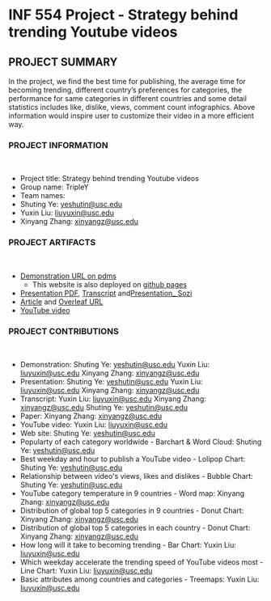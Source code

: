 # INF 554 Project - Strategy behind trending Youtube videos

## PROJECT SUMMARY
In the project, we find the best time for publishing, the average time for becoming trending, different country’s preferences for categories, the performance for same categories in different countries and some detail statistics includes like, dislike, views, comment count infographics. Above information would inspire user to customize their video in a more efficient way.
​
### PROJECT INFORMATION
​
- Project title: Strategy behind trending Youtube videos
- Group name: TripleY 
- Team names: 
 - Shuting Ye: yeshutin@usc.edu
 - Yuxin Liu: liuyuxin@usc.edu
 - Xinyang Zhang: xinyangz@usc.edu
​

### PROJECT ARTIFACTS
​
- [Demonstration URL on pdms](http://pdms.usc.edu/~yeshutin/trendingyoutube/)
    - This website is also deployed on [github pages](https://tristaaa.github.io/trendyou/)
- [Presentation PDF](http://pdms.usc.edu/~liuyuxin/project/INF554_Final_presentation.pdf), [Transcript](https://github.com/INF554/a5-tripley/blob/master/PRESENTATION_TRANSCRIPT.md) and[Presentation_ Sozi](http://pdms.usc.edu/~liuyuxin/project/INF554-presentation.sozi.html#frame9495)
- [Article](https://github.com/INF554/a5-tripley/blob/master/INF554_Final_Report_TripleY.pdf) and [Overleaf URL](https://www.overleaf.com/read/vbjtmrybxsxc)
- [YouTube video](<youtube-video-url>)
​

### PROJECT CONTRIBUTIONS
​
- Demonstration: Shuting Ye: yeshutin@usc.edu  Yuxin Liu: liuyuxin@usc.edu  Xinyang Zhang: xinyangz@usc.edu
- Presentation: Shuting Ye: yeshutin@usc.edu  Yuxin Liu: liuyuxin@usc.edu  Xinyang Zhang: xinyangz@usc.edu
- Transcript: Yuxin Liu: liuyuxin@usc.edu  Xinyang Zhang: xinyangz@usc.edu Shuting Ye: yeshutin@usc.edu  
- Paper: Xinyang Zhang: xinyangz@usc.edu
- YouTube video: Yuxin Liu: liuyuxin@usc.edu
​
- Web site: Shuting Ye: yeshutin@usc.edu
- Popularty of each category worldwide - Barchart & Word Cloud: Shuting Ye: yeshutin@usc.edu
- Best weekday and hour to publish a YouTube video - Lolipop Chart: Shuting Ye: yeshutin@usc.edu
- Relationship between video's views, likes and dislikes - Bubble Chart: Shuting Ye: yeshutin@usc.edu
- YouTube category temperature in 9 countries - Word map: Xinyang Zhang: xinyangz@usc.edu
- Distribution of global top 5 categories in 9 countries - Donut Chart: Xinyang Zhang: xinyangz@usc.edu
- Distribution of global top 5 categories in each country - Donut Chart: Xinyang Zhang: xinyangz@usc.edu
- How long will it take to becoming trending - Bar Chart: Yuxin Liu: liuyuxin@usc.edu
- Which weekday accelerate the trending speed of YouTube videos most - Line Chart: Yuxin Liu: liuyuxin@usc.edu
- Basic attributes among countries and categories - Treemaps: Yuxin Liu: liuyuxin@usc.edu





